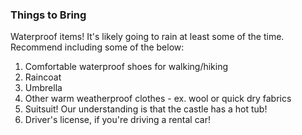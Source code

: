 ### Things to Bring

Waterproof items! It's likely going to rain at least some of the time.  Recommend including some of the below:

1. Comfortable waterproof shoes for walking/hiking
2. Raincoat
3. Umbrella
4. Other warm weatherproof clothes - ex. wool or quick dry fabrics
5. Suitsuit! Our understanding is that the castle has a hot tub!
6. Driver's license, if you're driving a rental car!

